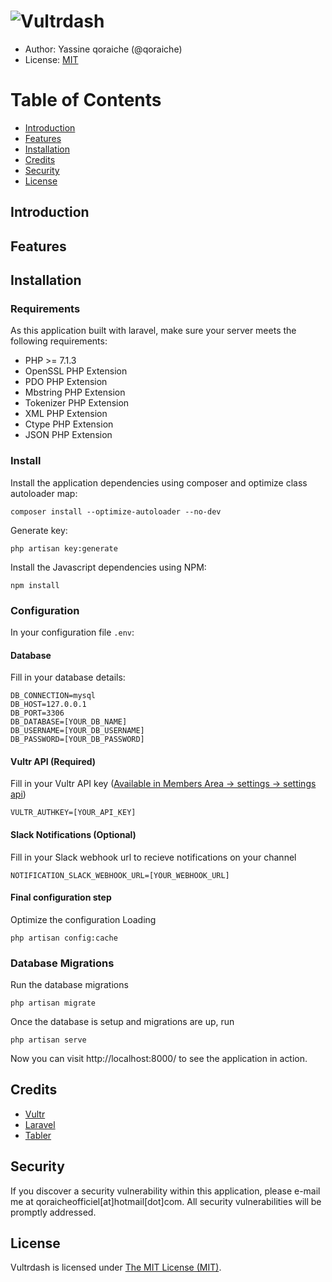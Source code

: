 # ![Vultrdash](https://raw.githubusercontent.com/Qoraiche/Vultrdash/master/readme-header-image.png)

* Author: Yassine qoraiche (@qoraiche)
* License: [MIT](https://vultrdash.mit-license.org/)

# Table of Contents

* [Introduction](#intro)
* [Features](#features)
* [Installation](#installation)
* [Credits](#credits)
* [Security](#security)
* [License](#license)

<a id="intro"></a>
## Introduction

<a id="features"></a>
## Features

<a id="installation"></a>
## Installation

### Requirements

As this application built with laravel, make sure your server meets the following requirements:

* PHP >= 7.1.3
* OpenSSL PHP Extension
* PDO PHP Extension
* Mbstring PHP Extension
* Tokenizer PHP Extension
* XML PHP Extension
* Ctype PHP Extension
* JSON PHP Extension

### Install

Install the application dependencies using composer and optimize class autoloader map:

    composer install --optimize-autoloader --no-dev
    
Generate key:

    php artisan key:generate
    
Install the Javascript dependencies using NPM:

    npm install
    
### Configuration

In your configuration file `.env`:

#### Database

Fill in your database details:

    DB_CONNECTION=mysql
    DB_HOST=127.0.0.1
    DB_PORT=3306
    DB_DATABASE=[YOUR_DB_NAME]
    DB_USERNAME=[YOUR_DB_USERNAME]
    DB_PASSWORD=[YOUR_DB_PASSWORD]

#### Vultr API (Required)

Fill in your Vultr API key ([Available in Members Area -> settings -> settings api](https://my.vultr.com/settings/#settingsapi))

    VULTR_AUTHKEY=[YOUR_API_KEY]

#### Slack Notifications (Optional)

Fill in your Slack webhook url to recieve notifications on your channel

    NOTIFICATION_SLACK_WEBHOOK_URL=[YOUR_WEBHOOK_URL]
    
#### Final configuration step

Optimize the configuration Loading

    php artisan config:cache
    
### Database Migrations

Run the database migrations

    php artisan migrate
    
Once the database is setup and migrations are up, run

    php artisan serve
    
Now you can visit http://localhost:8000/ to see the application in action.


<a id="credits"></a>
## Credits

* [Vultr](//vultr.com/)
* [Laravel](//laravel.com/)
* [Tabler](http://tabler.github.io/)


<a id="security"></a>
## Security

If you discover a security vulnerability within this application, please e-mail me at qoraicheofficiel[at]hotmail[dot]com. All security vulnerabilities will be promptly addressed.

<a id="license"></a>
## License

Vultrdash is licensed under [The MIT License (MIT)](https://vultrdash.mit-license.org/).
